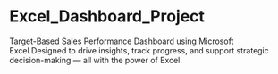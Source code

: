 # Excel_Dashboard_Project
Target-Based Sales Performance Dashboard using Microsoft Excel.Designed to drive insights, track progress, and support strategic decision-making — all with the power of Excel.
